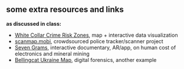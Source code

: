 ## some extra resources and links
**as discussed in class:**
- [White Collar Crime Risk Zones](https://whitecollar.thenewinquiry.com/), map + interactive data visualization
- [scanmap.mobi](https://scanmap.mobi/), crowdsourced police tracker/scanner project
- [Seven Grams](http://sevengrams.org/home/), interactive documentary, AR/app, on human cost of electronics and mineral mining
- [Bellingcat Ukraine Map](https://www.bellingcat.com/news/2022/02/27/follow-the-russia-ukraine-monitor-map/), digital forensics, another example
